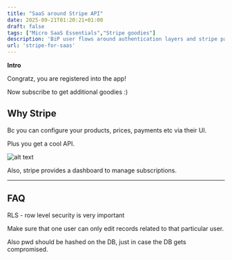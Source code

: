 ```yaml
---
title: "SaaS around Stripe API"
date: 2025-09-21T01:20:21+01:00
draft: false
tags: ["Micro SaaS Essentials","Stripe goodies"]
description: 'BiP user flows around authentication layers and stripe paywalls'
url: 'stripe-for-saas'
---
```


**Intro**

Congratz, you are registered into the app!

Now subscribe to get additional goodies :)



## Why Stripe

Bc you can configure your products, prices, payments etc via their UI.

Plus you get a cool API.

![alt text](/blog_img/web/nextjs-admin/stripe-subscription-management.png)

Also, stripe provides a dashboard to manage subscriptions.



---

## FAQ

RLS - row level security is very important

Make sure that one user can only edit records related to that particular user.

Also pwd should be hashed on the DB, just in case the DB gets compromised.